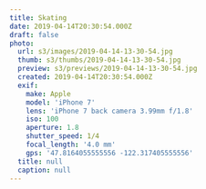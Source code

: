 ```yaml
---
title: Skating
date: 2019-04-14T20:30:54.000Z
draft: false
photo:
  url: s3/images/2019-04-14-13-30-54.jpg
  thumb: s3/thumbs/2019-04-14-13-30-54.jpg
  preview: s3/previews/2019-04-14-13-30-54.jpg
  created: 2019-04-14T20:30:54.000Z
  exif:
    make: Apple
    model: 'iPhone 7'
    lens: 'iPhone 7 back camera 3.99mm f/1.8'
    iso: 100
    aperture: 1.8
    shutter_speed: 1/4
    focal_length: '4.0 mm'
    gps: '47.8164055555556 -122.317405555556'
  title: null
  caption: null
---
```

